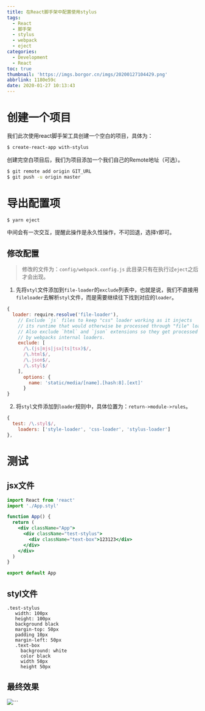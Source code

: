 ```yaml
---
title: 在React脚手架中配置使用stylus
tags:
  - React
  - 脚手架
  - stylus
  - webpack
  - eject
categories:
  - Development
  - React
toc: true
thumbnail: 'https://imgs.borgor.cn/imgs/20200127104429.png'
abbrlink: 1180e59c
date: 2020-01-27 10:13:43
---
```


# 创建一个项目

我们此次使用react脚手架工具创建一个空白的项目，具体为：

```bash
$ create-react-app with-stylus
```

创建完空白项目后，我们为项目添加一个我们自己的Remote地址（可选）。

```bash
$ git remote add origin GIT_URL
$ git push -u origin master
```

<!-- more -->

# 导出配置项

```bash
$ yarn eject
```

中间会有一次交互，提醒此操作是永久性操作，不可回退，选择`Y`即可。

## 修改配置

> 修改的文件为：`config/webpack.config.js` 此目录只有在执行过`eject`之后才会出现。

1. 先将`styl`文件添加到`file-loader`的`exclude`列表中，也就是说，我们不直接用`fileloader`去解析`styl`文件，而是需要继续往下找到对应的`loader`。

```js
{
  loader: require.resolve('file-loader'),
    // Exclude `js` files to keep "css" loader working as it injects
    // its runtime that would otherwise be processed through "file" loader.
    // Also exclude `html` and `json` extensions so they get processed
    // by webpacks internal loaders.
    exclude: [
      /\.(js|mjs|jsx|ts|tsx)$/,
      /\.html$/,
      /\.json$/,
      /\.styl$/
    ],
      options: {
        name: 'static/media/[name].[hash:8].[ext]'
      }
}
```

2. 将`styl`文件添加到`loader`规则中，具体位置为：`return->module->rules`。

```js
{
  test: /\.styl$/,
    loaders: ['style-loader', 'css-loader', 'stylus-loader']
},
```

# 测试

## jsx文件

```jsx
import React from 'react'
import './App.styl'

function App() {
  return (
    <div className="App">
      <div className="test-stylus">
        <div className="text-box">123123</div>
      </div>
    </div>
  )
}

export default App
```

## styl文件

```stylus
.test-stylus 
   width: 100px
   height: 100px
   background black
   margin-top: 50px
   padding 10px
   margin-left: 50px
   .text-box
     background: white
     color black
     width 50px
     height 50px
```

## 最终效果

![](https://imgs.borgor.cn/imgs/20200127104159.png)```